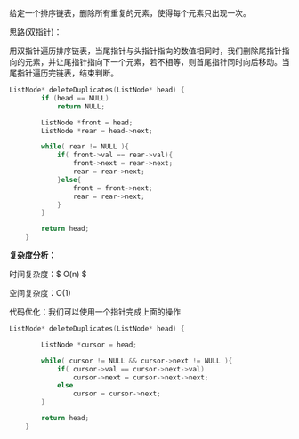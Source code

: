 给定一个排序链表，删除所有重复的元素，使得每个元素只出现一次。



思路(双指针)：

用双指针遍历排序链表，当尾指针与头指针指向的数值相同时，我们删除尾指针指向的元素，并让尾指针指向下一个元素，若不相等，则首尾指针同时向后移动。当尾指针遍历完链表，结束判断。



```c++
ListNode* deleteDuplicates(ListNode* head) {
        if (head == NULL)
            return NULL;

        ListNode *front = head;
        ListNode *rear = head->next;

        while( rear != NULL ){
            if( front->val == rear->val){
                front->next = rear->next;
                rear = rear->next;
            }else{
                front = front->next;
                rear = rear->next;
            }
        }

        return head;
    }
```

<b>复杂度分析：</b>

时间复杂度：$ O(n) $

空间复杂度：O(1)



代码优化：我们可以使用一个指针完成上面的操作

```c++
ListNode* deleteDuplicates(ListNode* head) {

        ListNode *cursor = head;

        while( cursor != NULL && cursor->next != NULL ){
            if( cursor->val == cursor->next->val)
                cursor->next = cursor->next->next;
            else
                cursor = cursor->next;
        }

        return head;
    }
```

